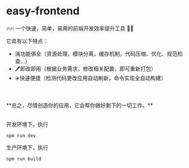 # easy-frontend
🔥🔥 一个快速，简单，易用的前端开发效率提升工具 🔨🔨  

它具有以下特点：
* 🈵功能俱全（资源处理，模块分离，缓存机制，代码压缩、优化、规范检查...）
* 🖊️即改即用（根据业务需求，修改相关配置，即可重新打包）
* ✈️快速便捷（检测代码更改应用自动刷新，命令实现全自动构建）  

<br/>
<br/>
**总之，尽情创造你的应用，它会帮你做好剩下的一切工作。**    
<br/>
<br/>

开发环境下，执行
```
npm run dev 
```
生产环境下，执行
```
npm run build
```
